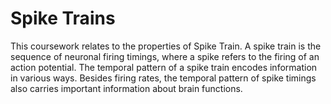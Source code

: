 # Spike Trains
This coursework relates to the properties of Spike Train. A spike train is the sequence of neuronal firing timings, where a spike refers to the firing of an action potential. The temporal pattern of a spike train encodes information in various ways. Besides firing rates, the temporal pattern of spike timings also carries important information about brain functions.
